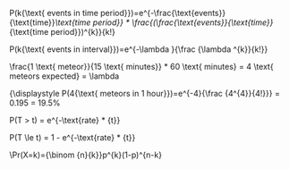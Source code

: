 P(k{\text{ events in time period}})=e^{-\frac{\text{events}}{\text{time}}*\text{time period}} *  \frac{(\frac{\text{events}}{\text{time}}*{\text{time period}})^{k}}{k!}

P(k{\text{ events in interval}})=e^{-\lambda }{\frac {\lambda ^{k}}{k!}}

\frac{1 \text{ meteor}}{15 \text{ minutes}} * 60 \text{ minutes} = 4 \text{ meteors expected} = \lambda

{\displaystyle P(4{\text{ meteors in 1 hour}})=e^{-4}{\frac {4^{4}}{4!}}} = 0.195 = 19.5\%

P(T > t) = e^{-\text{rate} * {t}}

P(T \le t) = 1 - e^{-\text{rate} * {t}}

\Pr(X=k)={\binom {n}{k}}p^{k}(1-p)^{n-k}